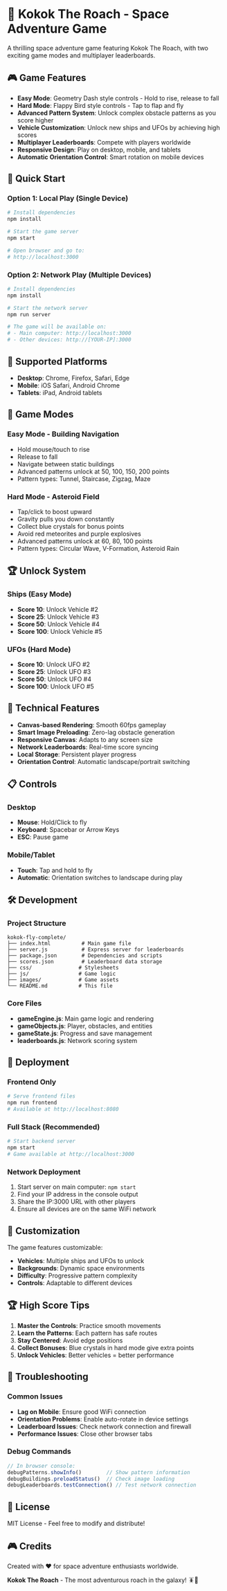 # 🚀 Kokok The Roach - Space Adventure Game

A thrilling space adventure game featuring Kokok The Roach, with two exciting game modes and multiplayer leaderboards.

## 🎮 Game Features

- **Easy Mode**: Geometry Dash style controls - Hold to rise, release to fall
- **Hard Mode**: Flappy Bird style controls - Tap to flap and fly
- **Advanced Pattern System**: Unlock complex obstacle patterns as you score higher
- **Vehicle Customization**: Unlock new ships and UFOs by achieving high scores
- **Multiplayer Leaderboards**: Compete with players worldwide
- **Responsive Design**: Play on desktop, mobile, and tablets
- **Automatic Orientation Control**: Smart rotation on mobile devices

## 🚀 Quick Start

### Option 1: Local Play (Single Device)
```bash
# Install dependencies
npm install

# Start the game server
npm start

# Open browser and go to:
# http://localhost:3000
```

### Option 2: Network Play (Multiple Devices)
```bash
# Install dependencies
npm install

# Start the network server
npm run server

# The game will be available on:
# - Main computer: http://localhost:3000
# - Other devices: http://[YOUR-IP]:3000
```

## 📱 Supported Platforms

- **Desktop**: Chrome, Firefox, Safari, Edge
- **Mobile**: iOS Safari, Android Chrome
- **Tablets**: iPad, Android tablets

## 🎯 Game Modes

### Easy Mode - Building Navigation
- Hold mouse/touch to rise
- Release to fall
- Navigate between static buildings
- Advanced patterns unlock at 50, 100, 150, 200 points
- Pattern types: Tunnel, Staircase, Zigzag, Maze

### Hard Mode - Asteroid Field
- Tap/click to boost upward
- Gravity pulls you down constantly
- Collect blue crystals for bonus points
- Avoid red meteorites and purple explosives
- Advanced patterns unlock at 60, 80, 100 points
- Pattern types: Circular Wave, V-Formation, Asteroid Rain

## 🏆 Unlock System

### Ships (Easy Mode)
- **Score 10**: Unlock Vehicle #2
- **Score 25**: Unlock Vehicle #3
- **Score 50**: Unlock Vehicle #4
- **Score 100**: Unlock Vehicle #5

### UFOs (Hard Mode)
- **Score 10**: Unlock UFO #2
- **Score 25**: Unlock UFO #3
- **Score 50**: Unlock UFO #4
- **Score 100**: Unlock UFO #5

## 🔧 Technical Features

- **Canvas-based Rendering**: Smooth 60fps gameplay
- **Smart Image Preloading**: Zero-lag obstacle generation
- **Responsive Canvas**: Adapts to any screen size
- **Network Leaderboards**: Real-time score syncing
- **Local Storage**: Persistent player progress
- **Orientation Control**: Automatic landscape/portrait switching

## 📋 Controls

### Desktop
- **Mouse**: Hold/Click to fly
- **Keyboard**: Spacebar or Arrow Keys
- **ESC**: Pause game

### Mobile/Tablet
- **Touch**: Tap and hold to fly
- **Automatic**: Orientation switches to landscape during play

## 🛠️ Development

### Project Structure
```
kokok-fly-complete/
├── index.html          # Main game file
├── server.js           # Express server for leaderboards
├── package.json        # Dependencies and scripts
├── scores.json         # Leaderboard data storage
├── css/               # Stylesheets
├── js/                # Game logic
├── images/            # Game assets
└── README.md          # This file
```

### Core Files
- **gameEngine.js**: Main game logic and rendering
- **gameObjects.js**: Player, obstacles, and entities
- **gameState.js**: Progress and save management
- **leaderboards.js**: Network scoring system

## 🚀 Deployment

### Frontend Only
```bash
# Serve frontend files
npm run frontend
# Available at http://localhost:8080
```

### Full Stack (Recommended)
```bash
# Start backend server
npm start
# Game available at http://localhost:3000
```

### Network Deployment
1. Start server on main computer: `npm start`
2. Find your IP address in the console output
3. Share the IP:3000 URL with other players
4. Ensure all devices are on the same WiFi network

## 🎨 Customization

The game features customizable:
- **Vehicles**: Multiple ships and UFOs to unlock
- **Backgrounds**: Dynamic space environments
- **Difficulty**: Progressive pattern complexity
- **Controls**: Adaptable to different devices

## 🏆 High Score Tips

1. **Master the Controls**: Practice smooth movements
2. **Learn the Patterns**: Each pattern has safe routes
3. **Stay Centered**: Avoid edge positions
4. **Collect Bonuses**: Blue crystals in hard mode give extra points
5. **Unlock Vehicles**: Better vehicles = better performance

## 🔧 Troubleshooting

### Common Issues
- **Lag on Mobile**: Ensure good WiFi connection
- **Orientation Problems**: Enable auto-rotate in device settings
- **Leaderboard Issues**: Check network connection and firewall
- **Performance Issues**: Close other browser tabs

### Debug Commands
```javascript
// In browser console:
debugPatterns.showInfo()        // Show pattern information
debugBuildings.preloadStatus()  // Check image loading
debugLeaderboards.testConnection() // Test network connection
```

## 📄 License

MIT License - Feel free to modify and distribute!

## 🎮 Credits

Created with ❤️ for space adventure enthusiasts worldwide.

**Kokok The Roach** - The most adventurous roach in the galaxy! 🪳🚀 
